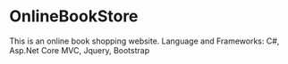 # OnlineBookStore
This is an online book shopping website.
Language and Frameworks: C#, Asp.Net Core MVC, Jquery, Bootstrap 
